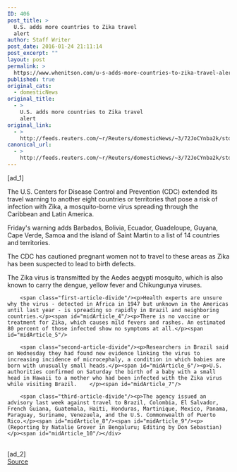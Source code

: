 ```yaml
---
ID: 406
post_title: >
  U.S. adds more countries to Zika travel
  alert
author: Staff Writer
post_date: 2016-01-24 21:11:14
post_excerpt: ""
layout: post
permalink: >
  https://www.whenitson.com/u-s-adds-more-countries-to-zika-travel-alert/
published: true
original_cats:
  - domesticNews
original_title:
  - >
    U.S. adds more countries to Zika travel
    alert
original_link:
  - >
    http://feeds.reuters.com/~r/Reuters/domesticNews/~3/72JoCYnba2k/story01.htm
canonical_url:
  - >
    http://feeds.reuters.com/~r/Reuters/domesticNews/~3/72JoCYnba2k/story01.htm
---
```

 [ad_1]
<br><div id="articleText">
<span id="midArticle_start"/>

<span class="focusParagraph" readability="5"><p><span class="articleLocatio&lt;/span&gt;n">The U.S. Centers for Disease Control and Prevention (CDC) extended its travel warning to another eight countries or territories that pose a risk of infection with Zika, a mosquito-borne virus spreading through the Caribbean and Latin America.</span></p></span><span id="midArticle_0"/><p>Friday's warning adds Barbados, Bolivia, Ecuador, Guadeloupe, Guyana, Cape Verde, Samoa and the island of Saint Martin to a list of 14 countries and territories.</p><span id="midArticle_1"/><p>The CDC has cautioned pregnant women not to travel to these areas as Zika has been suspected to lead to birth defects. </p><span id="midArticle_2"/><p>The Zika virus is transmitted by the Aedes aegypti mosquito, which is also known to carry the dengue, yellow fever and Chikungunya viruses. </p><span id="midArticle_3"/>
        
        <span class="first-article-divide"/><p>Health experts are unsure why the virus - detected in Africa in 1947 but unknown in the Americas until last year - is spreading so rapidly in Brazil and neighboring countries.</p><span id="midArticle_4"/><p>There is no vaccine or treatment for Zika, which causes mild fevers and rashes. An estimated 80 percent of those infected show no symptoms at all.</p><span id="midArticle_5"/>
        
        <span class="second-article-divide"/><p>Researchers in Brazil said on Wednesday they had found new evidence linking the virus to increasing incidence of microcephaly, a condition in which babies are born with unusually small heads.</p><span id="midArticle_6"/><p>U.S. authorities confirmed on Saturday the birth of a baby with a small head in Hawaii to a mother who had been infected with the Zika virus while visiting Brazil.    </p><span id="midArticle_7"/>
        
        <span class="third-article-divide"/><p>The agency issued an advisory last week against travel to Brazil, Colombia, El Salvador, French Guiana, Guatemala, Haiti, Honduras, Martinique, Mexico, Panama, Paraguay, Suriname, Venezuela, and the U.S. Commonwealth of Puerto Rico.</p><span id="midArticle_8"/><span id="midArticle_9"/><p> (Reporting by Natalie Grover in Bengaluru; Editing by Don Sebastian)</p><span id="midArticle_10"/></div>
<br>[ad_2]
<br><a href="http://feeds.reuters.com/~r/Reuters/domesticNews/~3/72JoCYnba2k/story01.htm">Source </a>